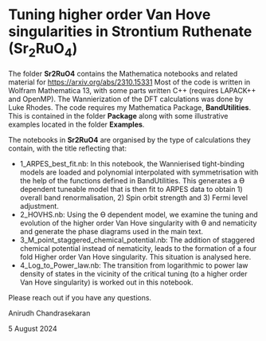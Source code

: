 # Tuning higher order Van Hove singularities in Strontium Ruthenate (Sr<sub>2</sub>RuO<sub>4</sub>)
The folder **Sr2RuO4** contains the Mathematica notebooks and related material for https://arxiv.org/abs/2310.15331
Most of the code is written in Wolfram Mathematica 13, with some parts written C++ (requires LAPACK++ and OpenMP).
The Wannierization of the DFT calculations was done by Luke Rhodes. The code requires my Mathematica Package, **BandUtilities**. This is contained in the folder **Package** along with some illustrative examples located in the folder **Examples**. 

The notebooks in **Sr2RuO4** are organised by the type of calculations they contain, with the title reflecting that:
- 1_ARPES_best_fit.nb: 
In this notebook, the Wannierised tight-binding models are loaded and polynomial interpolated with symmetrisation with the help of the functions defined in BandUtilities. This generates a ϴ dependent tuneable model that is then fit to ARPES data to obtain 1) overall band renormalisation, 2) Spin orbit strength and 3) Fermi level adjustment.
- 2_HOVHS.nb:
Using the ϴ dependent model, we examine the tuning and evolution of the higher order Van Hove singularity with ϴ and nematicity and generate the phase diagrams used in the main text.
- 3_M_point_staggered_chemical_potential.nb: 
The addition of staggered chemical potential instead of nematicity, leads to the formation of a four fold Higher order Van Hove singularity. This situation is analysed here.
- 4_Log_to_Power_law.nb:
The transition from logarithmic to power law density of states in the vicinity of the critical tuning (to a higher order Van Hove singularity) is worked out in this notebook.

Please reach out if you have any questions.

Anirudh Chandrasekaran

5 August 2024
